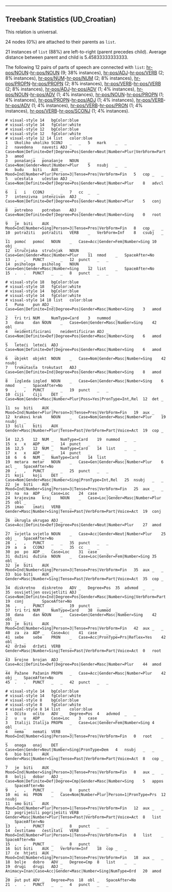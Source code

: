 

--------------------------------------------------------------------------------

## Treebank Statistics (UD_Croatian)

This relation is universal.

24 nodes (0%) are attached to their parents as `list`.

21 instances of `list` (88%) are left-to-right (parent precedes child).
Average distance between parent and child is 5.45833333333333.

The following 12 pairs of parts of speech are connected with `list`: [hr-pos/NOUN]()-[hr-pos/NOUN]() (9; 38% instances), [hr-pos/ADJ]()-[hr-pos/VERB]() (2; 8% instances), [hr-pos/NUM]()-[hr-pos/NUM]() (2; 8% instances), [hr-pos/PROPN]()-[hr-pos/PROPN]() (2; 8% instances), [hr-pos/VERB]()-[hr-pos/VERB]() (2; 8% instances), [hr-pos/ADJ]()-[hr-pos/ADV]() (1; 4% instances), [hr-pos/NOUN]()-[hr-pos/ADV]() (1; 4% instances), [hr-pos/NOUN]()-[hr-pos/PROPN]() (1; 4% instances), [hr-pos/PROPN]()-[hr-pos/ADJ]() (1; 4% instances), [hr-pos/VERB]()-[hr-pos/ADV]() (1; 4% instances), [hr-pos/VERB]()-[hr-pos/PRON]() (1; 4% instances), [hr-pos/VERB]()-[hr-pos/SCONJ]() (1; 4% instances).


~~~ conllu
# visual-style 14	bgColor:blue
# visual-style 14	fgColor:white
# visual-style 12	bgColor:blue
# visual-style 12	fgColor:white
# visual-style 12 14 list	color:blue
1	Ukoliko	ukoliko	SCONJ	_	_	5	mark	_	_
2	navedena	navesti	ADJ	_	Case=Nom|Definite=Def|Degree=Pos|Gender=Neut|Number=Plur|VerbForm=Part	3	amod	_	_
3	ponašanja	ponašanje	NOUN	_	Case=Nom|Gender=Neut|Number=Plur	5	nsubj	_	_
4	budu	biti	AUX	_	Mood=Ind|Number=Plur|Person=3|Tense=Pres|VerbForm=Fin	5	cop	_	_
5	učestala	učestao	ADJ	_	Case=Nom|Definite=Def|Degree=Pos|Gender=Neut|Number=Plur	8	advcl	_	_
6	i	i	CCONJ	_	_	7	cc	_	_
7	intenzivna	intenzivan	ADJ	_	Case=Nom|Definite=Def|Degree=Pos|Gender=Neut|Number=Plur	5	conj	_	_
8	potrebno	potreban	ADJ	_	Case=Nom|Definite=Def|Degree=Pos|Gender=Neut|Number=Sing	0	root	_	_
9	je	biti	AUX	_	Mood=Ind|Number=Sing|Person=3|Tense=Pres|VerbForm=Fin	8	cop	_	_
10	potražiti	potražiti	VERB	_	VerbForm=Inf	8	csubj	_	_
11	pomoć	pomoć	NOUN	_	Case=Acc|Gender=Fem|Number=Sing	10	obj	_	_
12	stručnjaka	stručnjak	NOUN	_	Case=Gen|Gender=Masc|Number=Plur	11	nmod	_	SpaceAfter=No
13	,	,	PUNCT	_	_	12	punct	_	_
14	psihologa	psiholog	NOUN	_	Case=Gen|Gender=Masc|Number=Sing	12	list	_	SpaceAfter=No
15	.	.	PUNCT	_	_	8	punct	_	_

~~~


~~~ conllu
# visual-style 18	bgColor:blue
# visual-style 18	fgColor:white
# visual-style 14	bgColor:blue
# visual-style 14	fgColor:white
# visual-style 14 18 list	color:blue
1	Puna	pun	ADJ	_	Case=Gen|Definite=Ind|Degree=Pos|Gender=Masc|Number=Sing	3	amod	_	_
2	tri	tri	NUM	_	NumType=Card	3	nummod	_	_
3	dana	dan	NOUN	_	Case=Gen|Gender=Masc|Number=Sing	42	obl	_	_
4	neidentificirani	neidentificiran	ADJ	_	Case=Nom|Definite=Def|Degree=Pos|Gender=Masc|Number=Sing	6	amod	_	_
5	leteći	leteći	ADJ	_	Case=Nom|Definite=Def|Degree=Pos|Gender=Masc|Number=Sing	6	amod	_	_
6	objekt	objekt	NOUN	_	Case=Nom|Gender=Masc|Number=Sing	42	nsubj	_	_
7	trokutasta	trokutast	ADJ	_	Case=Gen|Definite=Ind|Degree=Pos|Gender=Masc|Number=Sing	8	amod	_	_
8	izgleda	izgled	NOUN	_	Case=Gen|Gender=Masc|Number=Sing	6	nmod	_	SpaceAfter=No
9	,	,	PUNCT	_	_	19	punct	_	_
10	čiji	čiji	DET	_	Case=Nom|Gender=Masc|Number=Plur|Poss=Yes|PronType=Int,Rel	12	det	_	_
11	su	biti	AUX	_	Mood=Ind|Number=Plur|Person=3|Tense=Pres|VerbForm=Fin	19	aux	_	_
12	krakovi	krak	NOUN	_	Case=Nom|Gender=Masc|Number=Plur	19	nsubj	_	_
13	bili	biti	AUX	_	Gender=Masc|Number=Plur|Tense=Past|VerbForm=Part|Voice=Act	19	cop	_	_
14	12,5	12	NUM	_	NumType=Card	19	nummod	_	_
15	x	x	ADP	_	_	14	punct	_	_
16	12,5	12	NUM	_	NumType=Card	14	list	_	_
17	x	x	ADP	_	_	14	punct	_	_
18	6	6	NUM	_	NumType=Card	14	list	_	_
19	metara	metar	NOUN	_	Case=Gen|Gender=Masc|Number=Plur	6	acl	_	SpaceAfter=No
20	,	,	PUNCT	_	_	25	punct	_	_
21	koji	koji	DET	_	Case=Nom|Gender=Masc|Number=Sing|PronType=Int,Rel	25	nsubj	_	_
22	je	biti	AUX	_	Mood=Ind|Number=Sing|Person=3|Tense=Pres|VerbForm=Fin	25	aux	_	_
23	na	na	ADP	_	Case=Loc	24	case	_	_
24	krajevima	kraj	NOUN	_	Case=Loc|Gender=Masc|Number=Plur	25	obl	_	_
25	imao	imati	VERB	_	Gender=Masc|Number=Sing|Tense=Past|VerbForm=Part|Voice=Act	19	conj	_	_
26	okrugla	okrugao	ADJ	_	Case=Acc|Definite=Def|Degree=Pos|Gender=Neut|Number=Plur	27	amod	_	_
27	svjetla	svjetlo	NOUN	_	Case=Acc|Gender=Neut|Number=Plur	25	obj	_	SpaceAfter=No
28	,	,	PUNCT	_	_	35	punct	_	_
29	a	a	CCONJ	_	_	35	cc	_	_
30	po	po	ADP	_	Case=Loc	31	case	_	_
31	dužini	dužina	NOUN	_	Case=Loc|Gender=Fem|Number=Sing	35	obl	_	_
32	je	biti	AUX	_	Mood=Ind|Number=Sing|Person=3|Tense=Pres|VerbForm=Fin	35	aux	_	_
33	bio	biti	AUX	_	Gender=Masc|Number=Sing|Tense=Past|VerbForm=Part|Voice=Act	35	cop	_	_
34	diskretno	diskretno	ADV	_	Degree=Pos	35	advmod	_	_
35	osvijetljen	osvijetliti	ADJ	_	Case=Nom|Definite=Ind|Degree=Pos|Gender=Masc|Number=Sing|VerbForm=Part	19	conj	_	SpaceAfter=No
36	,	,	PUNCT	_	_	19	punct	_	_
37	tri	tri	NUM	_	NumType=Card	38	nummod	_	_
38	dana	dan	NOUN	_	Case=Gen|Gender=Masc|Number=Sing	42	obl	_	_
39	je	biti	AUX	_	Mood=Ind|Number=Sing|Person=3|Tense=Pres|VerbForm=Fin	42	aux	_	_
40	za	za	ADP	_	Case=Acc	41	case	_	_
41	sebe	sebe	PRON	_	Case=Acc|PronType=Prs|Reflex=Yes	42	obl	_	_
42	držao	držati	VERB	_	Gender=Masc|Number=Sing|Tense=Past|VerbForm=Part|Voice=Act	0	root	_	_
43	brojne	brojan	ADJ	_	Case=Acc|Definite=Def|Degree=Pos|Gender=Masc|Number=Plur	44	amod	_	_
44	Pažane	Pažanin	PROPN	_	Case=Acc|Gender=Masc|Number=Plur	42	obj	_	SpaceAfter=No
45	.	.	PUNCT	_	_	42	punct	_	_

~~~


~~~ conllu
# visual-style 14	bgColor:blue
# visual-style 14	fgColor:white
# visual-style 8	bgColor:blue
# visual-style 8	fgColor:white
# visual-style 8 14 list	color:blue
1	Očito	očito	ADV	_	Degree=Pos	4	advmod	_	_
2	u	u	ADP	_	Case=Loc	3	case	_	_
3	Italiji	Italija	PROPN	_	Case=Loc|Gender=Fem|Number=Sing	4	obl	_	_
4	nema	nemati	VERB	_	Mood=Ind|Number=Sing|Person=3|Tense=Pres|VerbForm=Fin	0	root	_	_
5	onoga	onaj	DET	_	Case=Gen|Gender=Neut|Number=Sing|PronType=Dem	4	nsubj	_	_
6	bio	biti	AUX	_	Gender=Masc|Number=Sing|Tense=Past|VerbForm=Part|Voice=Act	8	cop	_	_
7	je	biti	AUX	_	Mood=Ind|Number=Sing|Person=3|Tense=Pres|VerbForm=Fin	8	aux	_	_
8	bolji	dobar	ADJ	_	Case=Nom|Definite=Def|Degree=Cmp|Gender=Masc|Number=Sing	5	appos	_	SpaceAfter=No
9	,	,	PUNCT	_	_	8	punct	_	_
10	mi	mi	PRON	_	Case=Nom|Number=Plur|Person=1|PronType=Prs	12	nsubj	_	_
11	smo	biti	AUX	_	Mood=Ind|Number=Plur|Person=1|Tense=Pres|VerbForm=Fin	12	aux	_	_
12	pogriješili	pogriješiti	VERB	_	Gender=Masc|Number=Plur|Tense=Past|VerbForm=Part|Voice=Act	8	list	_	SpaceAfter=No
13	,	,	PUNCT	_	_	8	punct	_	_
14	čestitamo	čestitati	VERB	_	Mood=Ind|Number=Plur|Person=1|Tense=Pres|VerbForm=Fin	8	list	_	SpaceAfter=No
15	,	,	PUNCT	_	_	8	punct	_	_
16	bit	biti	AUX	_	VerbForm=Inf	18	cop	_	_
17	će	htjeti	AUX	_	Mood=Ind|Number=Sing|Person=3|Tense=Pres|VerbForm=Fin	18	aux	_	_
18	bolje	dobro	ADV	_	Degree=Cmp	8	list	_	_
19	drugi	drugi	ADJ	_	Animacy=Inan|Case=Acc|Gender=Masc|Number=Sing|NumType=Ord	20	amod	_	_
20	put	put	ADV	_	Degree=Pos	18	obl	_	SpaceAfter=No
21	.	.	PUNCT	_	_	4	punct	_	_

~~~


